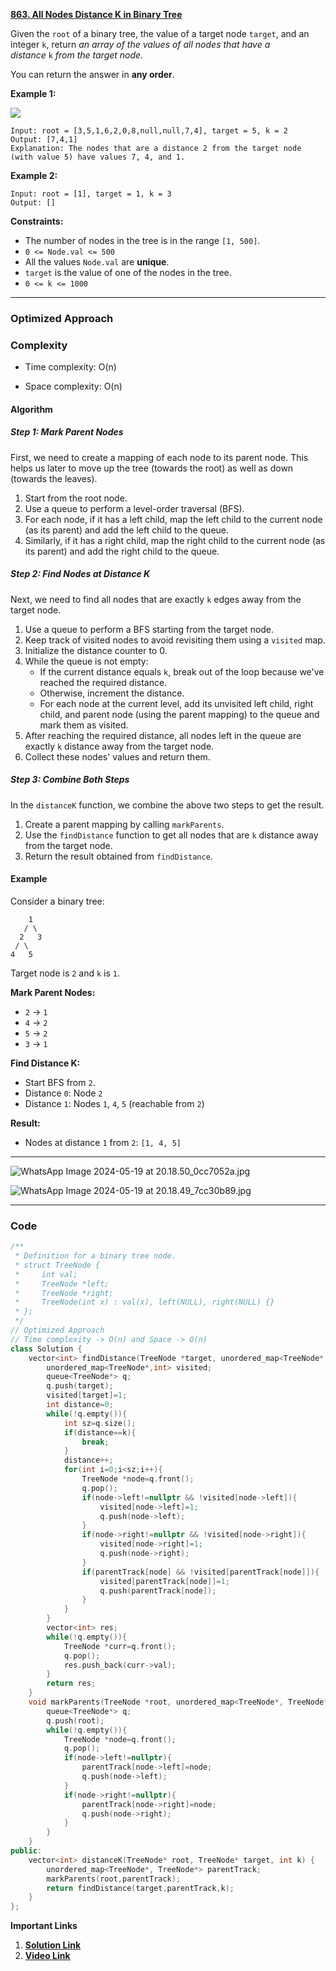 
**[863. All Nodes Distance K in Binary Tree](https://leetcode.com/problems/all-nodes-distance-k-in-binary-tree/)**

Given the `root` of a binary tree, the value of a target node `target`, and an integer `k`, return _an array of the values of all nodes that have a distance_ `k` _from the target node._

You can return the answer in **any order**.

**Example 1:**

![](https://s3-lc-upload.s3.amazonaws.com/uploads/2018/06/28/sketch0.png)

```
Input: root = [3,5,1,6,2,0,8,null,null,7,4], target = 5, k = 2
Output: [7,4,1]
Explanation: The nodes that are a distance 2 from the target node (with value 5) have values 7, 4, and 1.
```

**Example 2:**

```
Input: root = [1], target = 1, k = 3
Output: []
```

**Constraints:**

- The number of nodes in the tree is in the range `[1, 500]`.
- `0 <= Node.val <= 500`
- All the values `Node.val` are **unique**.
- `target` is the value of one of the nodes in the tree.
- `0 <= k <= 1000`

***

### Optimized Approach

### Complexity

- Time complexity: O(n)
    
- Space complexity: O(n)
    

#### Algorithm

##### Step 1: Mark Parent Nodes

First, we need to create a mapping of each node to its parent node. This helps us later to move up the tree (towards the root) as well as down (towards the leaves).

1. Start from the root node.
2. Use a queue to perform a level-order traversal (BFS).
3. For each node, if it has a left child, map the left child to the current node (as its parent) and add the left child to the queue.
4. Similarly, if it has a right child, map the right child to the current node (as its parent) and add the right child to the queue.

##### Step 2: Find Nodes at Distance K

Next, we need to find all nodes that are exactly `k` edges away from the target node.

1. Use a queue to perform a BFS starting from the target node.
2. Keep track of visited nodes to avoid revisiting them using a `visited` map.
3. Initialize the distance counter to 0.
4. While the queue is not empty:
    - If the current distance equals `k`, break out of the loop because we've reached the required distance.
    - Otherwise, increment the distance.
    - For each node at the current level, add its unvisited left child, right child, and parent node (using the parent mapping) to the queue and mark them as visited.
5. After reaching the required distance, all nodes left in the queue are exactly `k` distance away from the target node.
6. Collect these nodes' values and return them.

##### Step 3: Combine Both Steps

In the `distanceK` function, we combine the above two steps to get the result.

1. Create a parent mapping by calling `markParents`.
2. Use the `findDistance` function to get all nodes that are `k` distance away from the target node.
3. Return the result obtained from `findDistance`.

#### Example

Consider a binary tree:

```
    1
   / \
  2   3
 / \
4   5
```

Target node is `2` and `k` is `1`.

**Mark Parent Nodes:**

- `2` -> `1`
- `4` -> `2`
- `5` -> `2`
- `3` -> `1`

**Find Distance K:**

- Start BFS from `2`.
- Distance `0`: Node `2`
- Distance `1`: Nodes `1`, `4`, `5` (reachable from `2`)

**Result:**

- Nodes at distance `1` from `2`: `[1, 4, 5]`

---

![WhatsApp Image 2024-05-19 at 20.18.50_0cc7052a.jpg](https://assets.leetcode.com/users/images/33d194a6-52e0-4598-9d7e-c2dcc86ee1f9_1716130148.1606088.jpeg)

![WhatsApp Image 2024-05-19 at 20.18.49_7cc30b89.jpg](https://assets.leetcode.com/users/images/3843bb79-a975-4b3f-a794-e33179278cbe_1716130159.9145403.jpeg)

---

### Code

```cpp
/**
 * Definition for a binary tree node.
 * struct TreeNode {
 *     int val;
 *     TreeNode *left;
 *     TreeNode *right;
 *     TreeNode(int x) : val(x), left(NULL), right(NULL) {}
 * };
 */
// Optimized Approach
// Time complexity -> O(n) and Space -> O(n)
class Solution {
    vector<int> findDistance(TreeNode *target, unordered_map<TreeNode*, TreeNode*> &parentTrack, int k){
        unordered_map<TreeNode*,int> visited;
        queue<TreeNode*> q;
        q.push(target);
        visited[target]=1;
        int distance=0;
        while(!q.empty()){
            int sz=q.size();
            if(distance==k){
                break;
            }
            distance++;
            for(int i=0;i<sz;i++){
                TreeNode *node=q.front();
                q.pop();
                if(node->left!=nullptr && !visited[node->left]){
                    visited[node->left]=1;
                    q.push(node->left);
                }
                if(node->right!=nullptr && !visited[node->right]){
                    visited[node->right]=1;
                    q.push(node->right);
                }
                if(parentTrack[node] && !visited[parentTrack[node]]){
                    visited[parentTrack[node]]=1;
                    q.push(parentTrack[node]);
                }
            }
        }
        vector<int> res;
        while(!q.empty()){
            TreeNode *curr=q.front();
            q.pop();
            res.push_back(curr->val);
        }
        return res;
    }
    void markParents(TreeNode *root, unordered_map<TreeNode*, TreeNode*> &parentTrack){
        queue<TreeNode*> q;
        q.push(root);
        while(!q.empty()){
            TreeNode *node=q.front();
            q.pop();
            if(node->left!=nullptr){
                parentTrack[node->left]=node;
                q.push(node->left);
            }
            if(node->right!=nullptr){
                parentTrack[node->right]=node;
                q.push(node->right);
            }
        }
    }
public:
    vector<int> distanceK(TreeNode* root, TreeNode* target, int k) {
        unordered_map<TreeNode*, TreeNode*> parentTrack;
        markParents(root,parentTrack);
        return findDistance(target,parentTrack,k);
    }
};
```

**Important Links**
1. **[Solution Link](https://leetcode.com/problems/all-nodes-distance-k-in-binary-tree/solutions/5179862/optimized-approach-with-explanation-best-c-solution-beats-100-00-of-users-with-c)**
2. **[Video Link](https://youtu.be/i9ORlEy6EsI?si=K_optysQriHMKIMD)**